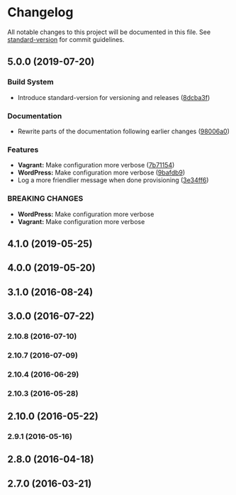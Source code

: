# Changelog

All notable changes to this project will be documented in this file. See [standard-version](https://github.com/conventional-changelog/standard-version) for commit guidelines.

## 5.0.0 (2019-07-20)


### Build System

* Introduce standard-version for versioning and releases ([8dcba3f](https://github.com/apleasantview/wp-scratch-box/commit/8dcba3f))


### Documentation

* Rewrite parts of the documentation following earlier changes ([98006a0](https://github.com/apleasantview/wp-scratch-box/commit/98006a0))


### Features

* **Vagrant:** Make configuration more verbose ([7b71154](https://github.com/apleasantview/wp-scratch-box/commit/7b71154))
* **WordPress:** Make configuration more verbose ([9bafdb9](https://github.com/apleasantview/wp-scratch-box/commit/9bafdb9))
* Log a more friendlier message when done provisioning ([3e34ff6](https://github.com/apleasantview/wp-scratch-box/commit/3e34ff6))


### BREAKING CHANGES

* **WordPress:** Make configuration more verbose
* **Vagrant:** Make configuration more verbose



## 4.1.0 (2019-05-25)



## 4.0.0 (2019-05-20)



## 3.1.0 (2016-08-24)



## 3.0.0 (2016-07-22)



### 2.10.8 (2016-07-10)



### 2.10.7 (2016-07-09)



### 2.10.4 (2016-06-29)



### 2.10.3 (2016-05-28)



## 2.10.0 (2016-05-22)



### 2.9.1 (2016-05-16)



## 2.8.0 (2016-04-18)



## 2.7.0 (2016-03-21)
